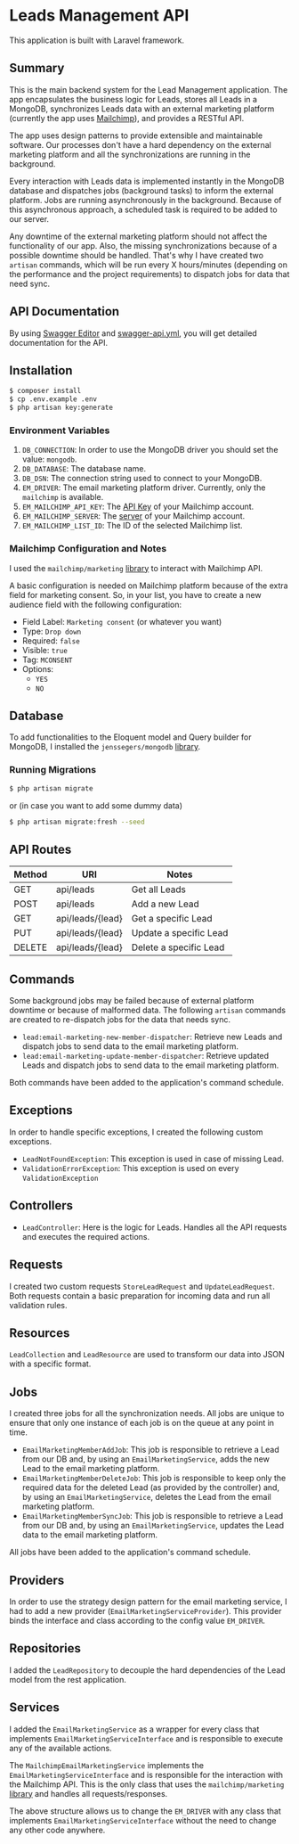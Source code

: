 
# Leads Management API

This application is built with Laravel framework.

## Summary

This is the main backend system for the Lead Management application. The app encapsulates the business logic for Leads, stores all Leads in a MongoDB, synchronizes Leads data with an external marketing platform (currently the app uses [Mailchimp](https://mailchimp.com/)), and provides a RESTful API.

The app uses design patterns to provide extensible and maintainable software. Our processes don't have a hard dependency on the external marketing platform and all the synchronizations are running in the background.

Every interaction with Leads data is implemented instantly in the MongoDB database and dispatches jobs (background tasks) to inform the external platform. Jobs are running asynchronously in the background. Because of this asynchronous approach, a scheduled task is required to be added to our server.

Any downtime of the external marketing platform should not affect the functionality of our app. Also, the missing synchronizations because of a possible downtime should be handled. That's why I have created two `artisan` commands, which will be run every X hours/minutes (depending on the performance and the project requirements) to dispatch jobs for data that need sync.

## API Documentation

By using [Swagger Editor](https://editor.swagger.io/) and [swagger-api.yml](docs/swagger-api.yml), you will get detailed documentation for the API.

## Installation

```sh
$ composer install
$ cp .env.example .env
$ php artisan key:generate
```

### Environment Variables

1. `DB_CONNECTION`: In order to use the MongoDB driver you should set the value: `mongodb`.
2. `DB_DATABASE`: The database name.
3. `DB_DSN`: The connection string used to connect to your MongoDB.
4. `EM_DRIVER`: The email marketing platform driver. Currently, only the `mailchimp` is available.
5. `EM_MAILCHIMP_API_KEY`: The [API Key](https://mailchimp.com/developer/marketing/guides/quick-start/#generate-your-api-key) of your Mailchimp account.
6. `EM_MAILCHIMP_SERVER`: The [server](https://mailchimp.com/developer/marketing/guides/quick-start/#generate-your-api-key) of your Mailchimp account.
7. `EM_MAILCHIMP_LIST_ID`: The ID of the selected Mailchimp list.

### Mailchimp Configuration and Notes

I used the `mailchimp/marketing` [library](https://mailchimp.com/developer/marketing/guides/quick-start/#install-the-client-library-for-your-language) to interact with Mailchimp API.

A basic configuration is needed on Mailchimp platform because of the extra field for marketing consent. So, in your list, you have to create a new audience field with the following configuration:

- Field Label: `Marketing consent` (or whatever you want)
- Type: `Drop down`
- Required: `false`
- Visible: `true`
- Tag: `MCONSENT`
- Options:
  - `YES`
  - `NO`

## Database

To add functionalities to the Eloquent model and Query builder for MongoDB, I installed the `jenssegers/mongodb` [library](https://github.com/jenssegers/laravel-mongodb).

### Running Migrations

```sh
$ php artisan migrate
```

or (in case you want to add some dummy data)

```sh
$ php artisan migrate:fresh --seed
```

## API Routes

| Method | URI              | Notes                  |
|--------|------------------|------------------------|
| GET    | api/leads        | Get all Leads          |
| POST   | api/leads        | Add a new Lead         |
| GET    | api/leads/{lead} | Get a specific Lead    |
| PUT    | api/leads/{lead} | Update a specific Lead |
| DELETE | api/leads/{lead} | Delete a specific Lead |

## Commands

Some background jobs may be failed because of external platform downtime or because of malformed data. The following `artisan` commands are created to re-dispatch jobs for the data that needs sync.

- `lead:email-marketing-new-member-dispatcher`: Retrieve new Leads and dispatch jobs to send data to the email marketing platform.
- `lead:email-marketing-update-member-dispatcher`: Retrieve updated Leads and dispatch jobs to send data to the email marketing platform.

Both commands have been added to the application's command schedule.

## Exceptions

In order to handle specific exceptions, I created the following custom exceptions.

- `LeadNotFoundException`: This exception is used in case of missing Lead.
- `ValidationErrorException`: This exception is used on every `ValidationException`

## Controllers

- `LeadController`: Here is the logic for Leads. Handles all the API requests and executes the required actions.

## Requests

I created two custom requests `StoreLeadRequest` and `UpdateLeadRequest`. Both requests contain a basic preparation for incoming data and run all validation rules.

## Resources

`LeadCollection` and `LeadResource` are used to transform our data into JSON with a specific format.
## Jobs

I created three jobs for all the synchronization needs. All jobs are unique to ensure that only one instance of each job is on the queue at any point in time.

- `EmailMarketingMemberAddJob`: This job is responsible to retrieve a Lead from our DB and, by using an `EmailMarketingService`, adds the new Lead to the email marketing platform.
- `EmailMarketingMemberDeleteJob`: This job is responsible to keep only the required data for the deleted Lead (as provided by the controller) and, by using an `EmailMarketingService`, deletes the Lead from the email marketing platform.
- `EmailMarketingMemberSyncJob`: This job is responsible to retrieve a Lead from our DB and, by using an `EmailMarketingService`, updates the Lead data to the email marketing platform.

All jobs have been added to the application's command schedule.

## Providers

In order to use the strategy design pattern for the email marketing service, I had to add a new provider (`EmailMarketingServiceProvider`). This provider binds the interface and class according to the config value `EM_DRIVER`.
## Repositories

I added the `LeadRepository` to decouple the hard dependencies of the Lead model from the rest application.

## Services

I added the `EmailMarketingService` as a wrapper for every class that implements `EmailMarketingServiceInterface` and is responsible to execute any of the available actions.

The `MailchimpEmailMarketingService` implements the `EmailMarketingServiceInterface` and is responsible for the interaction with the Mailchimp API. This is the only class that uses the `mailchimp/marketing` [library](https://mailchimp.com/developer/marketing/guides/quick-start/#install-the-client-library-for-your-language) and handles all requests/responses.

The above structure allows us to change the `EM_DRIVER` with any class that implements `EmailMarketingServiceInterface` without the need to change any other code anywhere.
